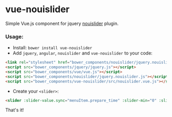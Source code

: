 vue-nouislider
==============

Simple Vue.js component for jquery [nouislider](http://refreshless.com/nouislider/) plugin.

### Usage:

- Install: `bower install vue-nouislider`
- Add `jquery`, `angular`, `nouislider` and `vue-nouislider` to your code:

```html
<link rel="stylesheet" href="bower_components/nouislider/jquery.nouislider.css" />
<script src="bower_components/jquery/jquery.js"></script>
<script src="bower_components/vue/vue.js"></script>
<script src="bower_components/nouislider/jquery.nouislider.js"></script>
<script src="bower_components/vue-nouislider/src/nouislider.vue.js"></script>
```


- Create your `<slider>`:

```html
<slider :slider-value.sync="menuItem.prepare_time" :slider-min="0" :slider-max="20" :slider-step="1"></slider>
```

That's it!
